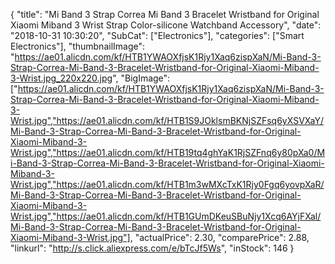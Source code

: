 {
	"title": "Mi Band 3 Strap Correa Mi Band 3 Bracelet Wristband for Original Xiaomi Miband 3 Wrist Strap Color-silicone Watchband Accessory",
	"date": "2018-10-31 10:30:20",
	"SubCat": ["Electronics"],
	"categories": ["Smart Electronics"],
	"thumbnailImage": "https://ae01.alicdn.com/kf/HTB1YWAOXfjsK1Rjy1Xaq6zispXaN/Mi-Band-3-Strap-Correa-Mi-Band-3-Bracelet-Wristband-for-Original-Xiaomi-Miband-3-Wrist.jpg_220x220.jpg",
	"BigImage": ["https://ae01.alicdn.com/kf/HTB1YWAOXfjsK1Rjy1Xaq6zispXaN/Mi-Band-3-Strap-Correa-Mi-Band-3-Bracelet-Wristband-for-Original-Xiaomi-Miband-3-Wrist.jpg","https://ae01.alicdn.com/kf/HTB1S9JOklsmBKNjSZFsq6yXSVXaY/Mi-Band-3-Strap-Correa-Mi-Band-3-Bracelet-Wristband-for-Original-Xiaomi-Miband-3-Wrist.jpg","https://ae01.alicdn.com/kf/HTB19tq4ghYaK1RjSZFnq6y80pXa0/Mi-Band-3-Strap-Correa-Mi-Band-3-Bracelet-Wristband-for-Original-Xiaomi-Miband-3-Wrist.jpg","https://ae01.alicdn.com/kf/HTB1m3wMXcTxK1Rjy0Fgq6yovpXaR/Mi-Band-3-Strap-Correa-Mi-Band-3-Bracelet-Wristband-for-Original-Xiaomi-Miband-3-Wrist.jpg","https://ae01.alicdn.com/kf/HTB1GUmDKeuSBuNjy1Xcq6AYjFXal/Mi-Band-3-Strap-Correa-Mi-Band-3-Bracelet-Wristband-for-Original-Xiaomi-Miband-3-Wrist.jpg"],
	"actualPrice": 2.30,
	"comparePrice": 2.88,
	"linkurl": "http://s.click.aliexpress.com/e/bTcJf5Ws",
	"inStock": 146
}
